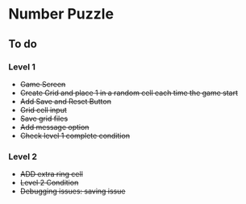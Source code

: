 # Number Puzzle

## To do
### Level 1
- <strike>Game Screen</strike>
- <strike>Create Grid and place 1 in a random cell each time the game start</strike>
- <strike>Add Save and Reset Button</strike> 
- <strike>Grid cell input</strike>
- <strike>Save grid files</strike>
- <strike>Add message option</strike>
- <strike>Check level 1  complete condition</strike>


### Level 2
- <strike>ADD extra ring cell</stike>
- <strike>Level 2 Condition</stike>
- Debugging issues: saving issue
